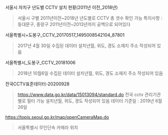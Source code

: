 서울시 자치구 년도별 CCTV 설치 현황(2011년 이전_2018년)
> 서울시 구별 2011년이전~2018년 년도별로 CCTV 총 갯수 확인 가능
> 특이사항 : 동대문구, 중랑구 2011년이전~2013년까지 공백으로 되어있다

서울특별시+도봉구_CCTV_20170517_1495008542104_87801
> 2017년 4월 30일 수집된 데이터
> 설치년월, 위도, 경도 소재지 주소 작성되어 있음

서울특별시_도봉구_CCTV_20181006
> 2018년 10월6일 수집된 데이터
> 설치년월, 위도, 경도 소재지 주소 작성되어 있음

전국CCTV표준데이터-20200928
> https://www.data.go.kr/data/15013094/standard.do
> 전국 cctv 관리기관별로 필터 가능
> 설치년월, 위도, 경도 작성되어 있음
> 데이터 기준일 : 2019년 6월 26일


https://topis.seoul.go.kr/map/openCameraMap.do
> 서울특별시 무인단속 카메라 위치



